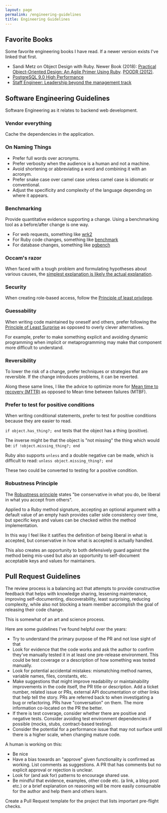 ```yaml
---
layout: page
permalink: /engineering-guidelines
title: Engineering Guidelines
---
```


## Favorite Books

Some favorite engineering books I have read. If a newer version exists I've linked that first.

* Sandi Metz on Object Design with Ruby. Newer Book (2018): [Practical Object-Oriented Design: An Agile Primer Using Ruby](https://www.amazon.com/Practical-Object-Oriented-Design-Agile-Primer-dp-0134456475/dp/0134456475/ref=dp_ob_title_bk). [POODR (2012)](https://www.amazon.com/Practical-Object-Oriented-Design-Ruby-Addison-Wesley/dp/0321721330/ref=sr_1_4?crid=3ACLQ7Q5L3P3F&keywords=sandi+metz+practical+object+oriented+design+in+ruby&qid=1638803814&sprefix=sandi+metz+practical%2Caps%2C268&sr=8-4).
* [PostgreSQL 9.0 High Performance](https://www.amazon.com/PostgreSQL-High-Performance-Gregory-Smith/dp/184951030X/ref=sr_1_1?keywords=high+performance+postgres+9.0&qid=1638803942&s=books&sr=1-1)
* [Staff Engineer: Leadership beyond the management track](https://staffeng.com/book)


## Software Engineering Guidelines

Software Engineering as it relates to backend web development.

### Vendor everything

Cache the dependencies in the application.

### On Naming Things

* Prefer full words over acronyms.
* Prefer verbosity when the audience is a human and not a machine.
* Avoid shortening or abbreviating a word and combining it with an acronym.
* Prefer snake case over camel case unless camel case is idiomatic or conventional.
* Adjust the specificity and complexity of the language depending on where it appears.

### Benchmarking

Provide quantitative evidence supporting a change. Using a benchmarking tool as a before/after change is one way.

* For web requests, something like [wrk2](https://github.com/giltene/wrk2)
* For Ruby code changes, something like [benchmark](https://github.com/ruby/benchmark)
* For database changes, something like [pgbench](https://www.postgresql.org/docs/10/pgbench.html)

### Occam's razor

When faced with a tough problem and formulating hypotheses about various causes, the [simplest explanation is likely the actual explanation](https://en.wikipedia.org/wiki/Occam%27s_razor).

### Security

When creating role-based access, follow the [Principle of least privilege](https://en.wikipedia.org/wiki/Principle_of_least_privilege).

### Guessability

When writing code maintained by oneself and others, prefer following the [Principle of Least Surprise](https://en.wikipedia.org/wiki/Principle_of_least_astonishment) as opposed to overly clever alternatives.

For example, prefer to make something explicit and avoiding dynamic programming when implicit or metaprogramming may make that component more difficult to understand.

### Reversibility

To lower the risk of a change, prefer techniques or strategies that are reversible. If the change introduces problems, it can be reverted.

Along these same lines, I like the advice to optimize more for [Mean time to recovery (MTTR)](https://en.wikipedia.org/wiki/Mean_time_to_recovery) as opposed to Mean time between failures (MTBF).

### Prefer to test for positive conditions

When writing conditional statements, prefer to test for positive conditions because they are easier to read.

`if object.has_thing?; end` tests that the object has a thing (positive).

The inverse might be that the object is "not missing" the thing which would be: `if !object.missing_thing?; end`

Ruby also supports `unless` and a double negative can be made, which is difficult to read: `unless object.missing_thing?; end`

These two could be converted to testing for a positive condition.

### Robustness Principle

The [Robustness principle](https://en.wikipedia.org/wiki/Robustness_principle) states "be conservative in what you do, be liberal in what you accept from others".

Applied to a Ruby method signature, accepting an optional argument with a default value of an empty hash provides caller side consistency over time, but specific keys and values can be checked within the method implementation.

In this way I feel like it satifies the definition of being liberal in what is accepted, but conservative in how what is accepted is actually handled.

This also creates an opportunity to both defensively guard against the method being mis-used but also an opportunity to self-document acceptable keys and values for maintainers.


## Pull Request Guidelines

The review process is a balancing act that attempts to provide constructive feedback that helps with knowledge sharing, lessening maintenance, improving self-documenting, discoverability, least surprising, reducing complexity, while also not blocking a team member accomplish the goal of releasing their code change.

This is somewhat of an art and science process.

Here are some guidelines I've found helpful over the years:

* Try to understand the primary purpose of the PR and not lose sight of that
* Look for evidence that the code works and ask the author to confirm they've manually tested it in at least one pre-release environment. This could be test coverage or a description of how something was tested manually.
* Look for potential accidental mistakes: mismatching method names, variable names, files, constants, etc.
* Make suggestions that might improve readability or maintainability improvements in the code itself, the PR title or description. Add a ticket number, related issue or PRs, external API documentation or other links that help tell the story. PRs are referred back to when investigating a bug or refactoring. PRs have "conversation" on them. The more information co-located on the PR the better.
* If there is test coverage, consider whether there are positive and negative tests. Consider avoiding test environment dependencies if possible (mocks, stubs, contract-based testing).
* Consider the potential for a performance issue that may not surface until there is a higher scale, when changing mature code.

A human is working on this:

* Be nice
* Have a bias towards an "approve" given functionality is confirmed as working. List comments as suggestions. A PR that has comments but no explicit approval or rejection is unclear.
* Look for (and ask for) patterns to encourage shared use.
* Be mindful that evidence, examples, other code etc. (a link, a blog post etc.) or a brief explanation on reasoning will be more easily consumable for the author and help them and others learn.

Create a Pull Request template for the project that lists important pre-flight checks.
